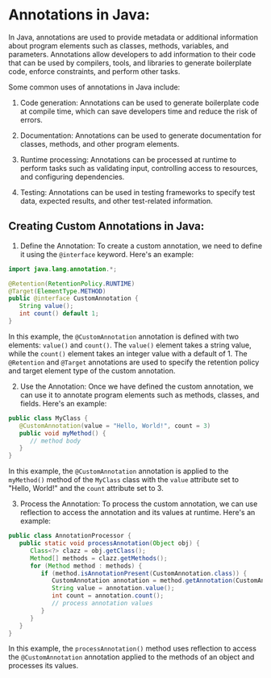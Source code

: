 # Annotations in Java:

In Java, annotations are used to provide metadata or additional information about program elements such as classes, methods, variables, and parameters. Annotations allow developers to add information to their code that can be used by compilers, tools, and libraries to generate boilerplate code, enforce constraints, and perform other tasks.

Some common uses of annotations in Java include:

1. Code generation: Annotations can be used to generate boilerplate code at compile time, which can save developers time and reduce the risk of errors.

2. Documentation: Annotations can be used to generate documentation for classes, methods, and other program elements.

3. Runtime processing: Annotations can be processed at runtime to perform tasks such as validating input, controlling access to resources, and configuring dependencies.

4. Testing: Annotations can be used in testing frameworks to specify test data, expected results, and other test-related information.


## Creating Custom Annotations in Java:

1. Define the Annotation: To create a custom annotation, we need to define it using the `@interface` keyword. Here's an example:

```java
import java.lang.annotation.*;

@Retention(RetentionPolicy.RUNTIME)
@Target(ElementType.METHOD)
public @interface CustomAnnotation {
   String value();
   int count() default 1;
}
```

In this example, the `@CustomAnnotation` annotation is defined with two elements: `value()` and `count()`. The `value()` element takes a string value, while the `count()` element takes an integer value with a default of 1. The `@Retention` and `@Target` annotations are used to specify the retention policy and target element type of the custom annotation.


2. Use the Annotation: Once we have defined the custom annotation, we can use it to annotate program elements such as methods, classes, and fields. Here's an example:

```java
public class MyClass {
   @CustomAnnotation(value = "Hello, World!", count = 3)
   public void myMethod() {
      // method body
   }
}
```

In this example, the `@CustomAnnotation` annotation is applied to the `myMethod()` method of the `MyClass` class with the `value` attribute set to "Hello, World!" and the `count` attribute set to 3.

3. Process the Annotation: To process the custom annotation, we can use reflection to access the annotation and its values at runtime. Here's an example:

```java
public class AnnotationProcessor {
   public static void processAnnotation(Object obj) {
      Class<?> clazz = obj.getClass();
      Method[] methods = clazz.getMethods();
      for (Method method : methods) {
         if (method.isAnnotationPresent(CustomAnnotation.class)) {
            CustomAnnotation annotation = method.getAnnotation(CustomAnnotation.class);
            String value = annotation.value();
            int count = annotation.count();
            // process annotation values
         }
      }
   }
}
```

In this example, the `processAnnotation()` method uses reflection to access the `@CustomAnnotation` annotation applied to the methods of an object and processes its values.
